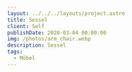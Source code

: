 ```yaml
---
layout: ../../../layouts/project.astro
title: Sessel
client: Self
publishDate: 2020-03-04 00:00:00
img: /photos/arm_chair.webp
description: Sessel
tags:
  - Möbel
---
```



